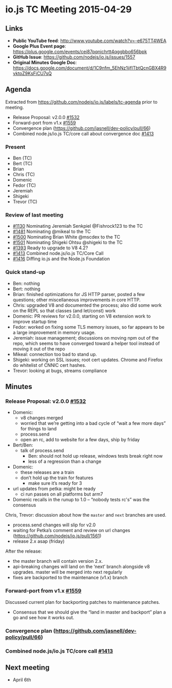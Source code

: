 # io.js TC Meeting 2015-04-29

## Links

* **Public YouTube feed**: <http://www.youtube.com/watch?v=-e675TT4WEA>
* **Google Plus Event page**: <https://plus.google.com/events/cei87pqnichrtt4qggbbo656bpk>
* **GitHub Issue**: <https://github.com/nodejs/io.js/issues/1557>
* **Original Minutes Google Doc**: <https://docs.google.com/document/d/1C9nfm_5EhNz1jifITbtQcnGBX4R9vktoZ9KsFiCU7sQ>

## Agenda

Extracted from <https://github.com/nodejs/io.js/labels/tc-agenda> prior to meeting.

* Release Proposal: v2.0.0 [#1532](https://github.com/nodejs/io.js/pull/1532)
* Forward-port from v1.x [#1559](https://github.com/nodejs/io.js/pull/1559)
* Convergence plan (<https://github.com/jasnell/dev-policy/pull/66>)
* Combined node.js/io.js TC/core call about convergence doc [#1413](https://github.com/nodejs/io.js/issues/1413)

### Present

* Ben (TC)
* Bert (TC)
* Brian
* Chris (TC)
* Domenic
* Fedor (TC)
* Jeremiah
* Shigeki
* Trevor (TC)

### Review of last meeting

* [#1130](https://github.com/nodejs/io.js/issues/1130) Nominating Jeremiah Senkpiel @Fishrock123 to the TC
* [#1481](https://github.com/nodejs/io.js/issues/1481) Nominating @mikeal to the TC
* [#1500](https://github.com/nodejs/io.js/issues/1500) Nominating Brian White @mscdex to the TC
* [#1501](https://github.com/nodejs/io.js/issues/1501) Nominating Shigeki Ohtsu @shigeki to the TC
* [#1393](https://github.com/nodejs/io.js/issues/1393) Ready to upgrade to V8 4.2?
* [#1413](https://github.com/nodejs/io.js/issues/1413) Combined node.js/io.js TC/Core Call
* [#1416](https://github.com/nodejs/io.js/issues/1416) Diffing io.js and the Node.js Foundation

### Quick stand-up

* Ben: nothing
* Bert: nothing
* Brian: finished optimizations for JS HTTP parser, posted a few questions; other miscellaneous improvements in core HTTP.
* Chris: upgraded V8 and documented the process; also did some work on the REPL so that classes (and let/const) work
* Domenic: PR reviews for v2.0.0, starting on V8 extension work to improve startup time
* Fedor: worked on fixing some TLS memory issues, so far appears to be a large improvement in memory usage.
* Jeremiah: issue management; discussions on moving npm out of the repo, which seems to have converged toward a helper tool instead of moving it out of the repo
* Mikeal: connection too bad to stand up.
* Shigeki: working on SSL issues; root cert updates. Chrome and Firefox do whitelist of CNNIC cert hashes.
* Trevor: looking at bugs, streams compliance

## Minutes

### Release Proposal: v2.0.0 [#1532](https://github.com/nodejs/io.js/pull/1532)

* Domenic:
  - v8 changes merged
  - worried that we’re getting into a bad cycle of “wait a few more days” for things to land
  - process.send
  - open an rc, add to website for a few days, ship by friday
* Bert/Ben:
  - talk of process.send
    - Ben: should not hold up release, windows tests break right now
    - less of a regression than a change
* Domenic:
  - these releases are a train
  - don’t hold up the train for features
    - make sure it’s ready for 3
* url updates from petka: might be ready
  - ci run passes on all platforms but arm7
* Domenic recalls in the runup to 1.0 – “nobody tests rc's” was the consensus

Chris, Trevor: discussion about how the `master` and `next` branches are used.

* process.send changes will slip for v2.0
* waiting for Petka’s comment and review on url changes (<https://github.com/nodejs/io.js/pull/1561>)
* release 2.x asap (friday)

After the release:

* the master branch will contain version 2.x.
* api-breaking changes will land on the ‘next’ branch alongside v8 upgrades. master will be merged into next regularly
* fixes are backported to the maintenance (v1.x) branch

### Forward-port from v1.x [#1559](https://github.com/nodejs/io.js/pull/1559)

Discussed current plan for backporting patches to maintenance patches.

* Consensus that we should give the “land in master and backport” plan a go and see how it works out.

### Convergence plan (<https://github.com/jasnell/dev-policy/pull/66>)

### Combined node.js/io.js TC/core call [#1413](https://github.com/nodejs/io.js/issues/1413)

## Next meeting

* April 6th
